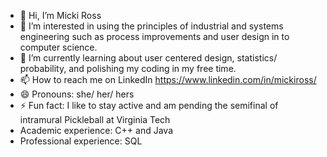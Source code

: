 - 👋 Hi, I’m Micki Ross
- 👀 I’m interested in using the principles of industrial and systems engineering such as process improvements and user design in to computer science.
- 🌱 I’m currently learning about user centered design, statistics/ probability, and polishing my coding in my free time.
- 📫 How to reach me on LinkedIn https://www.linkedin.com/in/mickiross/
- 😄 Pronouns: she/ her/ hers
- ⚡ Fun fact: I like to stay active and am pending the semifinal of intramural Pickleball at Virginia Tech
- Academic experience: C++ and Java
- Professional experience: SQL
